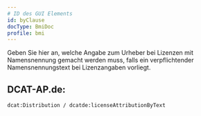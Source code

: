 ```yaml
---
# ID des GUI Elements
id: byClause
docType: BmiDoc
profile: bmi
---
```


Geben Sie hier an, welche Angabe zum Urheber bei Lizenzen mit Namensnennung gemacht werden muss, falls ein verpflichtender Namensnennungstext bei Lizenzangaben vorliegt.

## DCAT-AP.de:
`dcat:Distribution / dcatde:licenseAttributionByText`
